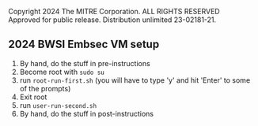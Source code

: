 Copyright 2024 The MITRE Corporation. ALL RIGHTS RESERVED <br>
Approved for public release. Distribution unlimited 23-02181-21.

## 2024 BWSI Embsec VM setup

1) By hand, do the stuff in pre-instructions
2) Become root with `sudo su`
3) run `root-run-first.sh` (you will have to type 'y' and hit 'Enter' to some of the prompts)
4) Exit root
5) run `user-run-second.sh`
6) By hand, do the stuff in post-instructions